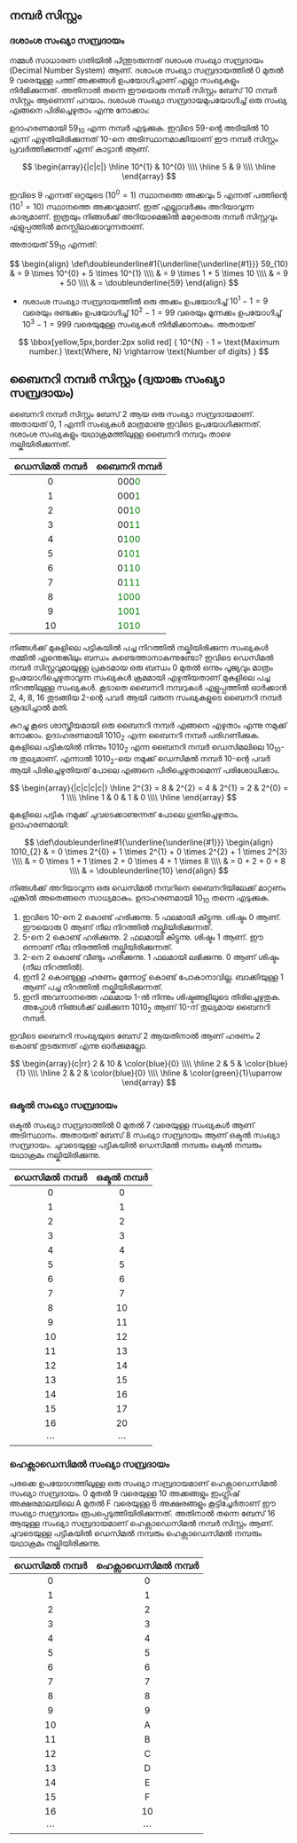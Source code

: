 ## നമ്പര്‍ സിസ്റ്റം

### ദശാംശ സംഖ്യാ സമ്പ്രദായം
നമ്മള്‍ സാധാരണ ഗതിയില്‍ പിന്തുടരുന്നത് ദശാംശ സംഖ്യാ സമ്പ്രദായം (Decimal Number System) ആണ്. ദശാംശ സംഖ്യാ സമ്പ്രദായത്തില്‍ 0 മുതല്‍ 9 വരെയുള്ള പത്ത് അക്കങ്ങള്‍ ഉപയോഗിച്ചാണ് എല്ലാ സംഖ്യകളും നിര്‍മിക്കുന്നത്. അതിനാല്‍ തന്നെ ഈയൊരു നമ്പര്‍ സിസ്റ്റം ബേസ് 10 നമ്പര്‍ സിസ്റ്റം ആണെന്ന് പറയാം. ദശാംശ സംഖ്യാ സമ്പ്രദായമുപയോഗിച്ച് ഒരു സംഖ്യ എങ്ങനെ പിരിച്ചെഴുതാം എന്നു നോക്കാം:

ഉദാഹരണമായി $59_{10}$ എന്ന നമ്പര്‍ എടുക്കുക. ഇവിടെ 59-ന്റെ അടിയില്‍ 10 എന്ന് എഴുതിയിരിക്കുന്നത് 10-നെ അടിസ്ഥാനമാക്കിയാണ് ഈ നമ്പര്‍ സിസ്റ്റം പ്രവര്‍ത്തിക്കുന്നത് എന്ന് കാട്ടാന്‍ ആണ്.

$$
	\begin{array}{|c|c|}
    \hline
    10^{1} & 10^{0} \\\\
    \hline
    5 & 9 \\\\
    \hline
    \end{array}
$$

ഇവിടെ 9 എന്നത് ഒറ്റയുടെ ($10^{0} = 1)$ സ്ഥാനത്തെ അക്കവും 5 എന്നത് പത്തിന്റെ ($10^{1} = 10)$ സ്ഥാനത്തെ അക്കവുമാണ്. ഇത് എല്ലാവര്‍ക്കും അറിയാവുന്ന കാര്യമാണ്. ഇത്രയും നിങ്ങള്‍ക്ക് അറിയാമെങ്കില്‍ മറ്റേതൊരു നമ്പര്‍ സിസ്റ്റവും എളുപ്പത്തില്‍ മനസ്സിലാക്കാവുന്നതാണ്.

അതായത് $59_{10}$ എന്നത്:

$$
\begin{align}
\def\doubleunderline#1{\underline{\underline{#1}}}
59_{10} & = 9 \times 10^{0} + 5 \times 10^{1} \\\\
 & = 9 \times 1 + 5 \times 10 \\\\
 & = 9 + 50 \\\\
 & = \doubleunderline{59}
\end{align}
$$


* ദശാംശ സംഖ്യാ സമ്പ്രദായത്തില്‍ ഒരു അക്കം ഉപയോഗിച്ച് $10^{1} - 1 = 9$ വരെയും രണ്ടക്കം ഉപയോഗിച്ച് $10^{2} - 1= 99$ വരെയും മൂന്നക്കം ഉപയോഗിച്ച് $10^{3} - 1= 999$ വരെയുമുള്ള സംഖ്യകള്‍ നിര്‍മിക്കാനാകും. അതായത്

$$
\bbox[yellow,5px,border:2px solid red]
{
    10^{N} - 1 = \text{Maximum number.} \text{Where, N} \rightarrow \text{Number of digits} 
}
$$

## ബൈനറി നമ്പര്‍ സിസ്റ്റം (ദ്വയാങ്ക സംഖ്യാ സമ്പ്രദായം)

ബൈനറി നമ്പര്‍ സിസ്റ്റം ബേസ് 2 ആയ ഒരു സംഖ്യാ സമ്പ്രദായമാണ്. അതായത് 0, 1 എന്നീ സംഖ്യകള്‍ മാത്രമാണു ഇവിടെ ഉപയോഗിക്കുന്നത്. ദശാംശ സംഖ്യകളും യഥാക്രമത്തിലുള്ള ബൈനറി നമ്പറും താഴെ നല്കിയിരിക്കുന്നത്.

|ഡെസിമല്‍ നമ്പര്‍|ബൈനറി നമ്പര്‍|
|:----------:|:-------------:|
|0|000<bold style="color:green">0</style>|
|1|000<bold style="color:green">1</style>|
|2|00<bold style="color:green">10</style>|
|3|00<bold style="color:green">11</style>|
|4|0<bold style="color:green">100</style>|
|5|0<bold style="color:green">101</style>|
|6|0<bold style="color:green">110</style>|
|7|0<bold style="color:green">111</style>|
|8|<bold style="color:green">1000</style>|
|9|<bold style="color:green">1001</style>|
|10|<bold style="color:green">1010</style>|

നിങ്ങള്‍ക്ക് മുകളിലെ പട്ടികയില്‍ പച്ച നിറത്തില്‍ നല്കിയിരിക്കുന്ന സംഖ്യകള്‍ തമ്മില്‍ എന്തെങ്കിലും ബന്ധം കണ്ടെത്താനാകുന്നുണ്ടോ? ഇവിടെ ഡെസിമല്‍ നമ്പര്‍ സിസ്റ്റവുമായുള്ള പ്രകടമായ ഒരു ബന്ധം 0 മുതല്‍ ഒന്നും പൂജ്യവും മാത്രം ഉപയോഗിച്ചെഴുതാവുന്ന സംഖ്യകള്‍ ക്രമമായി എഴുതിയതാണ് മുകളിലെ പച്ച നിറത്തിലുള്ള സംഖ്യകള്‍. കൂടാതെ ബൈനറി നമ്പറുകള്‍ എളുപ്പത്തില്‍ ഓര്‍ക്കാന്‍ 2, 4, 8, 16 തുടങ്ങിയ 2-ന്റെ പവര്‍ ആയി വരുന്ന സംഖ്യകളുടെ ബൈനറി നമ്പര്‍ ശ്രദ്ധിച്ചാല്‍ മതി.

കുറച്ചു കൂടെ ശാസ്ത്രീയമായി ഒരു ബൈനറി നമ്പര്‍ എങ്ങനെ എഴുതാം എന്നു നമുക്ക് നോക്കാം. ഉദാഹരണമായി $1010_{2}$ എന്ന ബൈനറി നമ്പര്‍ പരിഗണിക്കുക. മുകളിലെ പട്ടികയില്‍ നിന്നും $1010_{2}$ എന്ന ബൈനറി നമ്പര്‍ ഡെസിമലിലെ $10_{10}$-നു തുല്യമാണ്. എന്നാല്‍ $1010_{2}$-യെ നമുക്ക് ഡെസിമല്‍ നമ്പര്‍ 10-ന്റെ പവര്‍ ആയി പിരിച്ചെഴുതിയത് പോലെ എങ്ങനെ പിരിച്ചെഴുതാമെന്ന് പരിശോധിക്കാം.

$$
\begin{array}{|c|c|c|c|}
    \hline
    2^{3} = 8 & 2^{2} = 4 & 2^{1} = 2 & 2^{0} = 1 \\\\
    \hline
    1 & 0 & 1 & 0 \\\\
    \hline
\end{array}
$$

മുകളിലെ പട്ടിക നമുക്ക് ചുവടെക്കാണുന്നത് പോലെ ഗുണിച്ചെഴുതാം. ഉദാഹരണമായി:

$$
    \def\doubleunderline#1{\underline{\underline{#1}}}
    \begin{align}
        1010_{2} & = 0 \times 2^{0} + 1 \times 2^{1} + 0 \times 2^{2} + 1 \times 2^{3} \\\\
        & = 0 \times 1 + 1 \times 2 + 0 \times 4 + 1 \times 8 \\\\
        & = 0 + 2 + 0 + 8 \\\\
        & =  \doubleunderline{10}
    \end{align}
$$


നിങ്ങള്‍ക്ക് അറിയാവുന്ന ഒരു ഡെസിമല്‍ നമ്പറിനെ ബൈനറിയിലേക്ക് മാറ്റണം എങ്കില്‍ അതെങ്ങനെ സാധ്യമാകും. ഉദാഹരണമായി $10_{10}$ തന്നെ എടുക്കുക.

1. ഇവിടെ 10-നെ 2 കൊണ്ട് ഹരിക്കുന്നു. 5 ഫലമായി കിട്ടുന്നു. ശിഷ്ടം 0 ആണ്. ഈയൊരു 0 ആണ് നീല നിറത്തില്‍ നല്കിയിരിക്കുന്നത്.
2. 5-നെ 2 കൊണ്ട് ഹരിക്കുന്നു. 2 ഫലമായി കിട്ടുന്നു. ശിഷ്ടം 1 ആണ്. ഈ ഒന്നാണ് നീല നിരത്തില്‍ നല്കിയിരിക്കുന്നത്.
3. 2-നെ 2 കൊണ്ട് വീണ്ടും ഹരിക്കുന്നു. 1 ഫലമായി ലഭിക്കുന്നു. 0 ആണ് ശിഷ്ടം (നീല നിറത്തില്‍).
4. ഇനി 2 കൊണ്ടുള്ള ഹരണം മുന്നോട്ട് കൊണ്ട് പോകാനാവില്ല. ബാക്കിയുള്ള 1 ആണ് പച്ച നിറത്തില്‍ നല്കിയിരിക്കുന്നത്.
5. ഇനി അവസാനത്തെ ഫലമായ 1-ല്‍ നിന്നും ശിഷ്ടങ്ങളിലൂടെ തിരിച്ചെഴുതുക. അപ്പോള്‍ നിങ്ങള്‍ക്ക് ലഭിക്കുന്ന $1010_{2}$ ആണ് $10$-ന് തുല്യമായ ബൈനറി നമ്പര്‍.

ഇവിടെ ബൈനറി സംഖ്യയുടെ ബേസ് 2 ആയതിനാല്‍ ആണ് ഹരണം 2 കൊണ്ട് തുടരുന്നത് എന്നു ഓര്‍ക്കുമല്ലോ.

$$
	\begin{array}{c|rr}
        2 & 10 & \color{blue}{0} \\\\
        \hline
        2 & 5 & \color{blue}{1} \\\\
        \hline
        2 & 2 & \color{blue}{0} \\\\
        \hline
        & \color{green}{1}\uparrow
    \end{array}
$$



### ഒക്ടല്‍ സംഖ്യാ സമ്പ്രദായം

ഒക്ടല്‍ സംഖ്യാ സമ്പ്രദാത്തില്‍ 0 മുതല്‍ 7 വരെയുള്ള സംഖ്യകള്‍ ആണ് അടിസ്ഥാനം. അതായത് ബേസ് 8 സംഖ്യാ സമ്പ്രദായം ആണ് ഒക്ടല്‍ സംഖ്യാ സമ്പ്രദായം. ചുവടെയുള്ള പട്ടികയില്‍ ഡെസിമല്‍ നമ്പരും ഒക്ടല്‍ നമ്പരും യഥാക്രമം നല്കിയിരിക്കുന്നു.

|ഡെസിമല്‍ നമ്പര്‍| ഒക്ടല്‍ നമ്പര്‍|
|:-------:|:-----:|
|0|0|
|1|1|
|2|2|
|3|3|
|4|4|
|5|5|
|6|6|
|7|7|
|8|10|
|9|11|
|10|12|
|11|13|
|12|14|
|13|15|
|14|16|
|15|17|
|16|20|
|$\dotsm$|$\dotsm$|

### ഹെക്സാഡെസിമല്‍ സംഖ്യാ സമ്പ്രദായം

പരക്കെ ഉപയോഗത്തിലുള്ള ഒരു സംഖ്യാ സമ്പ്രദായമാണ് ഹെക്സാഡെസിമല്‍ സംഖ്യാ സമ്പ്രദായം. 0 മുതല്‍ 9 വരെയുള്ള 10 അക്കങ്ങളും ഇംഗ്ലിഷ് അക്ഷരമാലയിലെ A മുതല്‍ F വരെയുള്ള 6 അക്ഷരങ്ങളും കൂട്ടിച്ചേര്‍താണ് ഈ സംഖ്യാ സമ്പ്രദായം രൂപപ്പെടുത്തിയിരിക്കുന്നത്. അതിനാല്‍ തന്നെ ബേസ് 16 ആയുള്ള സംഖ്യാ സമ്പ്രദായമാണ് ഹെക്സാഡെസിമല്‍ നമ്പര്‍ സിസ്റ്റം ആണ്. ചുവടെയുള്ള പട്ടികയില്‍ ഡെസിമല്‍ നമ്പരും ഹെക്സാഡെസിമല്‍ നമ്പരും യഥാക്രമം നല്കിയിരിക്കുന്നു.

|ഡെസിമല്‍ നമ്പര്‍|ഹെക്സാഡെസിമല്‍ നമ്പര്‍|
|:-------:|:-----:|
|0|0|
|1|1|
|2|2|
|3|3|
|4|4|
|5|5|
|6|6|
|7|7|
|8|8|
|9|9|
|10|A|
|11|B|
|12|C|
|13|D|
|14|E|
|15|F|
|16|10|
|$\dotsm$|$\dotsm$|